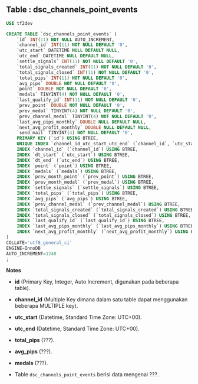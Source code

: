 Table : dsc_channels_point_events
-----------------------------------

```SQL
USE tf2dev

CREATE TABLE `dsc_channels_point_events` (
	`id` INT(11) NOT NULL AUTO_INCREMENT,
	`channel_id` INT(11) NOT NULL DEFAULT '0',
	`utc_start` DATETIME NULL DEFAULT NULL,
	`utc_end` DATETIME NULL DEFAULT NULL,
	`settle_signals` INT(11) NOT NULL DEFAULT '0',
	`total_signals_created` INT(11) NOT NULL DEFAULT '0',
	`total_signals_closed` INT(11) NOT NULL DEFAULT '0',
	`total_pips` INT(11) NOT NULL DEFAULT '0',
	`avg_pips` DOUBLE NOT NULL DEFAULT '0',
	`point` DOUBLE NOT NULL DEFAULT '0',
	`medals` TINYINT(4) NOT NULL DEFAULT '0',
	`last_qualify_id` INT(11) NOT NULL DEFAULT '0',
	`prev_point` DOUBLE NOT NULL DEFAULT '0',
	`prev_medal` TINYINT(4) NOT NULL DEFAULT '0',
	`prev_channel_medal` TINYINT(4) NOT NULL DEFAULT '0',
	`last_avg_pips_monthly` DOUBLE NULL DEFAULT NULL,
	`next_avg_profit_monthly` DOUBLE NULL DEFAULT NULL,
	`send_mail` TINYINT(4) NOT NULL DEFAULT '0',
	PRIMARY KEY (`id`) USING BTREE,
	UNIQUE INDEX `channel_id_utc_start_utc_end` (`channel_id`, `utc_start`, `utc_end`) USING BTREE,
	INDEX `channel_id` (`channel_id`) USING BTREE,
	INDEX `dt_start` (`utc_start`) USING BTREE,
	INDEX `dt_end` (`utc_end`) USING BTREE,
	INDEX `point` (`point`) USING BTREE,
	INDEX `medals` (`medals`) USING BTREE,
	INDEX `prev_month_point` (`prev_point`) USING BTREE,
	INDEX `prev_month_medal` (`prev_medal`) USING BTREE,
	INDEX `settle_signals` (`settle_signals`) USING BTREE,
	INDEX `total_pips` (`total_pips`) USING BTREE,
	INDEX `avg_pips` (`avg_pips`) USING BTREE,
	INDEX `prev_channel_medal` (`prev_channel_medal`) USING BTREE,
	INDEX `total_signals_created` (`total_signals_created`) USING BTREE,
	INDEX `total_signals_closed` (`total_signals_closed`) USING BTREE,
	INDEX `last_qualify_id` (`last_qualify_id`) USING BTREE,
	INDEX `last_avg_pips_monthly` (`last_avg_pips_monthly`) USING BTREE,
	INDEX `next_avg_profit_monthly` (`next_avg_profit_monthly`) USING BTREE
)
COLLATE='utf8_general_ci'
ENGINE=InnoDB
AUTO_INCREMENT=1248
;
```
__Notes__

+ __id__ (Primary Key, Integer, Auto Increment, digunakan pada beberapa table).

+ __channel_id__ (Multiple Key dimana dalam satu table dapat menggunakan beberapa MULTIPLE key).

+ __utc_start__ (Datetime, Standard Time Zone: UTC+00).

+ __utc_end__ (Datetime, Standard Time Zone: UTC+00).

+ __total_pips__ (???).

+ __avg_pips__ (???).

+ __medals__ (???).

+ Table `dsc_channels_point_events` berisi data mengenai ???.
